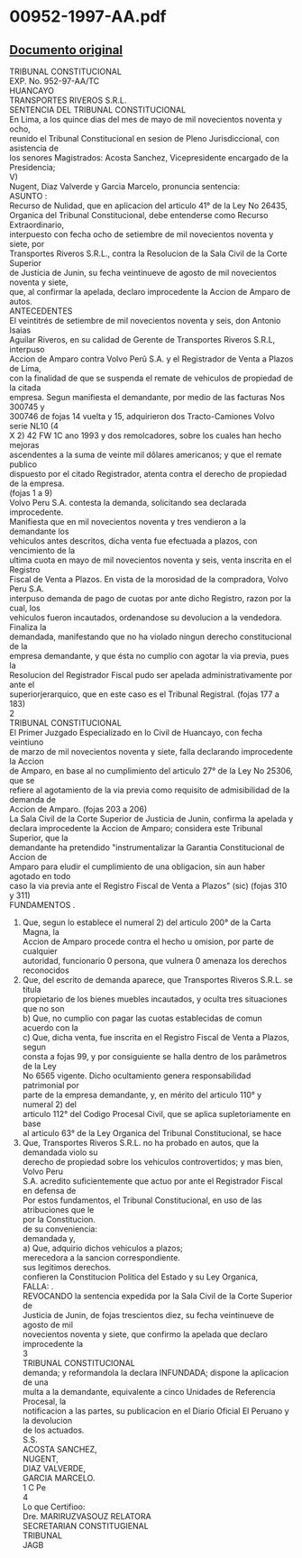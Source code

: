 
00952-1997-AA.pdf
=================
  
[Documento original](https://tc.gob.pe/jurisprudencia/1998/00952-1997-AA.pdf)  
---  
TRIBUNAL CONSTITUCIONAL  
EXP. No. 952-97-AA/TC  
HUANCAYO  
TRANSPORTES RIVEROS S.R.L.  
SENTENCIA DEL TRIBUNAL CONSTITUCIONAL  
En Lima, a los quince dias del mes de mayo de mil novecientos noventa y ocho,  
reunido el Tribunal Constitucional en sesion de Pleno Jurisdiccional, con asistencia de  
los senores Magistrados: Acosta Sanchez, Vicepresidente encargado de la Presidencia;  
V)  
Nugent, Diaz Valverde y Garcia Marcelo, pronuncia sentencia:  
ASUNTO :  
Recurso de Nulidad, que en aplicacion del articulo 41° de la Ley No 26435,  
Organica del Tribunal Constitucional, debe entenderse como Recurso Extraordinario,  
interpuesto con fecha ocho de setiembre de mil novecientos noventa y siete, por  
Transportes Riveros S.R.L., contra la Resolucion de la Sala Civil de la Corte Superior  
de Justicia de Junin, su fecha veintinueve de agosto de mil novecientos noventa y siete,  
que, al confirmar la apelada, declaro improcedente la Accion de Amparo de autos.  
ANTECEDENTES  
El veintitrés de setiembre de mil novecientos noventa y seis, don Antonio Isaias  
Aguilar Riveros, en su calidad de Gerente de Transportes Riveros S.R.L, interpuso  
Accion de Amparo contra Volvo Perû S.A. y el Registrador de Venta a Plazos de Lima,  
con la finalidad de que se suspenda el remate de vehiculos de propiedad de la citada  
empresa. Segun manifiesta el demandante, por medio de las facturas Nos 300745 y  
300746 de fojas 14 vuelta y 15, adquirieron dos Tracto-Camiones Volvo serie NL10 (4  
X 2) 42 FW 1C ano 1993 y dos remolcadores, sobre los cuales han hecho mejoras  
ascendentes a la suma de veinte mil dôlares americanos; y que el remate publico  
dispuesto por el citado Registrador, atenta contra el derecho de propiedad de la empresa.  
(fojas 1 a 9)  
Volvo Peru S.A. contesta la demanda, solicitando sea declarada improcedente.  
Manifiesta que en mil novecientos noventa y tres vendieron a la demandante los  
vehiculos antes descritos, dicha venta fue efectuada a plazos, con vencimiento de la  
ultima cuota en mayo de mil novecientos noventa y seis, venta inscrita en el Registro  
Fiscal de Venta a Plazos. En vista de la morosidad de la compradora, Volvo Peru S.A.  
interpuso demanda de pago de cuotas por ante dicho Registro, razon por la cual, los  
vehiculos fueron incautados, ordenandose su devolucion a la vendedora. Finaliza la  
demandada, manifestando que no ha violado ningun derecho constitucional de la  
empresa demandante, y que ésta no cumplio con agotar la via previa, pues la  
Resolucion del Registrador Fiscal pudo ser apelada administrativamente por ante el  
superiorjerarquico, que en este caso es el Tribunal Registral. (fojas 177 a 183)  
2  
TRIBUNAL CONSTITUCIONAL  
El Primer Juzgado Especializado en lo Civil de Huancayo, con fecha veintiuno  
de marzo de mil novecientos noventa y siete, falla declarando improcedente la Accion  
de Amparo, en base al no cumplimiento del articulo 27° de la Ley No 25306, que se  
refiere al agotamiento de la via previa como requisito de admisibilidad de la demanda de  
Accion de Amparo. (fojas 203 a 206)  
La Sala Civil de la Corte Superior de Justicia de Junin, confirma la apelada y  
declara improcedente la Accion de Amparo; considera este Tribunal Superior, que la  
demandante ha pretendido "instrumentalizar la Garantia Constitucional de Accion de  
Amparo para eludir el cumplimiento de una obligacion, sin aun haber agotado en todo  
caso la via previa ante el Registro Fiscal de Venta a Plazos" (sic) (fojas 310 y 311)  
FUNDAMENTOS .  
1. Que, segun lo establece el numeral 2) del articulo 200° de la Carta Magna, la  
Accion de Amparo procede contra el hecho u omision, por parte de cualquier  
autoridad, funcionario 0 persona, que vulnera 0 amenaza los derechos reconocidos  
2. Que, del escrito de demanda aparece, que Transportes Riveros S.R.L. se titula  
propietario de los bienes muebles incautados, y oculta tres situaciones que no son  
b) Que, no cumplio con pagar las cuotas establecidas de comun acuerdo con la  
c) Que, dicha venta, fue inscrita en el Registro Fiscal de Venta a Plazos, segun  
consta a fojas 99, y por consiguiente se halla dentro de los parâmetros de la Ley  
No 6565 vigente. Dicho ocultamiento genera responsabilidad patrimonial por  
parte de la empresa demandante, y, en mérito del articulo 110° y numeral 2) del  
articulo 112° del Codigo Procesal Civil, que se aplica supletoriamente en base  
al articulo 63° de la Ley Organica del Tribunal Constitucional, se hace  
3. Que, Transportes Riveros S.R.L. no ha probado en autos, que la demandada violo su  
derecho de propiedad sobre los vehiculos controvertidos; y mas bien, Volvo Peru  
S.A. acredito suficientemente que actuo por ante el Registrador Fiscal en defensa de  
Por estos fundamentos, el Tribunal Constitucional, en uso de las atribuciones que le  
por la Constitucion.  
de su conveniencia:  
demandada y,  
a) Que, adquirio dichos vehiculos a plazos;  
merecedora a la sancion correspondiente.  
sus legitimos derechos.  
confieren la Constitucion Politica del Estado y su Ley Organica,  
FALLA: .  
REVOCANDO la sentencia expedida por la Sala Civil de la Corte Superior de  
Justicia de Junin, de fojas trescientos diez, su fecha veintinueve de agosto de mil  
novecientos noventa y siete, que confirmo la apelada que declaro improcedente la  
3  
TRIBUNAL CONSTITUCIONAL  
demanda; y reformandola la declara INFUNDADA; dispone la aplicacion de una  
multa a la demandante, equivalente a cinco Unidades de Referencia Procesal, la  
notificacion a las partes, su publicacion en el Diario Oficial El Peruano y la devolucion  
de los actuados.  
S.S.  
ACOSTA SANCHEZ,  
NUGENT,  
DIAZ VALVERDE,  
GARCIA MARCELO.  
1 C Pe  
4  
Lo que Certifioo:  
Dre. MARIRUZVASOUZ RELATORA  
SECRETARIAN CONSTITUGIENAL  
TRIBUNAL  
JAGB